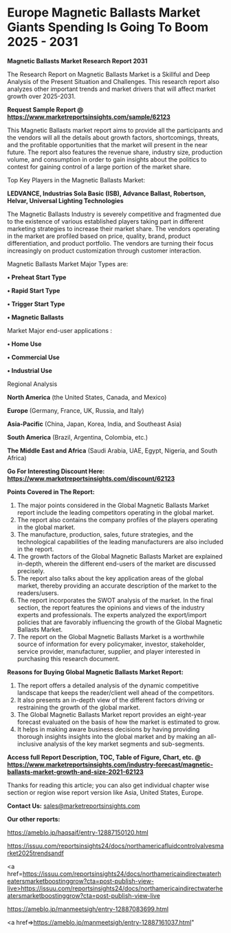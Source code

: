 # Europe Magnetic Ballasts Market Giants Spending Is Going To Boom 2025 - 2031

<strong>Magnetic Ballasts Market Research Report 2031</strong>

The Research Report on Magnetic Ballasts Market is a Skillful and Deep Analysis of the Present Situation and Challenges. This research report also analyzes other important trends and market drivers that will affect market growth over 2025-2031.

<strong>Request Sample Report @ <a href=https://www.marketreportsinsights.com/sample/62123>https://www.marketreportsinsights.com/sample/62123</a></strong>

This Magnetic Ballasts market report aims to provide all the participants and the vendors will all the details about growth factors, shortcomings, threats, and the profitable opportunities that the market will present in the near future. The report also features the revenue share, industry size, production volume, and consumption in order to gain insights about the politics to contest for gaining control of a large portion of the market share.

Top Key Players in the Magnetic Ballasts Market:

<strong>LEDVANCE, Industrias Sola Basic (ISB), Advance Ballast, Robertson, Helvar, Universal Lighting Technologies</strong>

The Magnetic Ballasts Industry is severely competitive and fragmented due to the existence of various established players taking part in different marketing strategies to increase their market share. The vendors operating in the market are profiled based on price, quality, brand, product differentiation, and product portfolio. The vendors are turning their focus increasingly on product customization through customer interaction.

Magnetic Ballasts Market Major Types are:

<strong>• Preheat Start Type

• Rapid Start Type

• Trigger Start Type

• Magnetic Ballasts</strong>

Market Major end-user applications :

<strong>• Home Use

• Commercial Use

• Industrial Use</strong>

Regional Analysis

</u><strong><b>North America</b></strong> (the United States, Canada, and Mexico)

<strong><b>Europe </b></strong>(Germany, France, UK, Russia, and Italy)

<strong><b>Asia-Pacific</b></strong> (China, Japan, Korea, India, and Southeast Asia)

<strong><b>South America</b></strong> (Brazil, Argentina, Colombia, etc.)

<strong><b>The Middle East and Africa</b></strong> (Saudi Arabia, UAE, Egypt, Nigeria, and South Africa)

<strong>Go For Interesting Discount Here: <a href=https://www.marketreportsinsights.com/discount/62123>https://www.marketreportsinsights.com/discount/62123</a></strong>

<strong>Points Covered in The Report:</strong>
<ol>
  <li>The major points considered in the Global Magnetic Ballasts Market report include the leading competitors operating in the global market.</li>
  <li>The report also contains the company profiles of the players operating in the global market.</li>
  <li>The manufacture, production, sales, future strategies, and the technological capabilities of the leading manufacturers are also included in the report.</li>
  <li>The growth factors of the Global Magnetic Ballasts Market are explained in-depth, wherein the different end-users of the market are discussed precisely.</li>
  <li>The report also talks about the key application areas of the global market, thereby providing an accurate description of the market to the readers/users.</li>
  <li>The report incorporates the SWOT analysis of the market. In the final section, the report features the opinions and views of the industry experts and professionals. The experts analyzed the export/import policies that are favorably influencing the growth of the Global Magnetic Ballasts Market.</li>
  <li>The report on the Global Magnetic Ballasts Market is a worthwhile source of information for every policymaker, investor, stakeholder, service provider, manufacturer, supplier, and player interested in purchasing this research document.</li>
</ol>
<strong>Reasons for Buying Global Magnetic Ballasts Market Report:</strong>

<ol>
  <li>The report offers a detailed analysis of the dynamic competitive landscape that keeps the reader/client well ahead of the competitors.</li>
  <li>It also presents an in-depth view of the different factors driving or restraining the growth of the global market.</li>
  <li>The Global Magnetic Ballasts Market report provides an eight-year forecast evaluated on the basis of how the market is estimated to grow.</li>
  <li>It helps in making aware business decisions by having providing thorough insights insights into the global market and by making an all-inclusive analysis of the key market segments and sub-segments.</li>
</ol>
<strong>Access full Report Description, TOC, Table of Figure, Chart, etc. @ <a href=https://www.marketreportsinsights.com/industry-forecast/magnetic-ballasts-market-growth-and-size-2021-62123>https://www.marketreportsinsights.com/industry-forecast/magnetic-ballasts-market-growth-and-size-2021-62123</a></strong>


Thanks for reading this article; you can also get individual chapter wise section or region wise report version like Asia, United States, Europe.

<strong>Contact Us:</strong>
sales@marketreportsinsights.com

<strong>Our other reports:</strong>

<a href=https://ameblo.jp/haqsaif/entry-12887150120.html>https://ameblo.jp/haqsaif/entry-12887150120.html</a>

<a href=https://issuu.com/reportsinsights24/docs/northamericafluidcontrolvalvesmarket2025trendsandf>https://issuu.com/reportsinsights24/docs/northamericafluidcontrolvalvesmarket2025trendsandf</a>

<a href=https://issuu.com/reportsinsights24/docs/northamericaindirectwaterheatersmarketboostinggrow?cta=post-publish-view-live>https://issuu.com/reportsinsights24/docs/northamericaindirectwaterheatersmarketboostinggrow?cta=post-publish-view-live</a>

<a href=https://ameblo.jp/manmeetsigh/entry-12887083699.html>https://ameblo.jp/manmeetsigh/entry-12887083699.html</a>

<a href=>https://ameblo.jp/manmeetsigh/entry-12887161037.html</a>"
